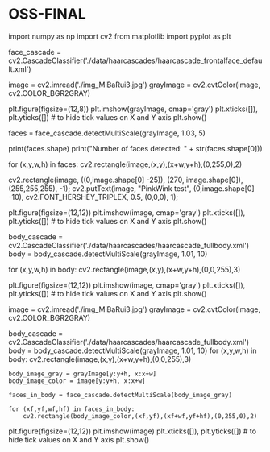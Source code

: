 # OSS-FINAL

import numpy as np
import cv2
from matplotlib import pyplot as plt 

face_cascade = cv2.CascadeClassifier('./data/haarcascades/haarcascade_frontalface_default.xml')

image = cv2.imread('./img_MiBaRui3.jpg')
grayImage = cv2.cvtColor(image, cv2.COLOR_BGR2GRAY)

plt.figure(figsize=(12,8))
plt.imshow(grayImage, cmap='gray')
plt.xticks([]), plt.yticks([])  # to hide tick values on X and Y axis
plt.show()

faces = face_cascade.detectMultiScale(grayImage, 1.03, 5)

print(faces.shape)
print("Number of faces detected: " + str(faces.shape[0]))

for (x,y,w,h) in faces:
    cv2.rectangle(image,(x,y),(x+w,y+h),(0,255,0),2)

cv2.rectangle(image, ((0,image.shape[0] -25)), 
              (270, image.shape[0]), (255,255,255), -1);
cv2.putText(image, "PinkWink test", (0,image.shape[0] -10), 
            cv2.FONT_HERSHEY_TRIPLEX, 0.5,  (0,0,0), 1);

plt.figure(figsize=(12,12))
plt.imshow(image, cmap='gray')
plt.xticks([]), plt.yticks([])  # to hide tick values on X and Y axis
plt.show()

body_cascade = cv2.CascadeClassifier('./data/haarcascades/haarcascade_fullbody.xml')
body = body_cascade.detectMultiScale(grayImage, 1.01, 10)

for (x,y,w,h) in body:
    cv2.rectangle(image,(x,y),(x+w,y+h),(0,0,255),3)

plt.figure(figsize=(12,12))
plt.imshow(image, cmap='gray')
plt.xticks([]), plt.yticks([])  # to hide tick values on X and Y axis
plt.show()

image = cv2.imread('./img_MiBaRui3.jpg')
grayImage = cv2.cvtColor(image, cv2.COLOR_BGR2GRAY)

body_cascade = cv2.CascadeClassifier('./data/haarcascades/haarcascade_fullbody.xml')
body = body_cascade.detectMultiScale(grayImage, 1.01, 10)
for (x,y,w,h) in body:
    cv2.rectangle(image,(x,y),(x+w,y+h),(0,0,255),3)

    body_image_gray = grayImage[y:y+h, x:x+w]
    body_image_color = image[y:y+h, x:x+w]

    faces_in_body = face_cascade.detectMultiScale(body_image_gray)

    for (xf,yf,wf,hf) in faces_in_body:
        cv2.rectangle(body_image_color,(xf,yf),(xf+wf,yf+hf),(0,255,0),2)


plt.figure(figsize=(12,12))
plt.imshow(image)
plt.xticks([]), plt.yticks([])  # to hide tick values on X and Y axis
plt.show()
